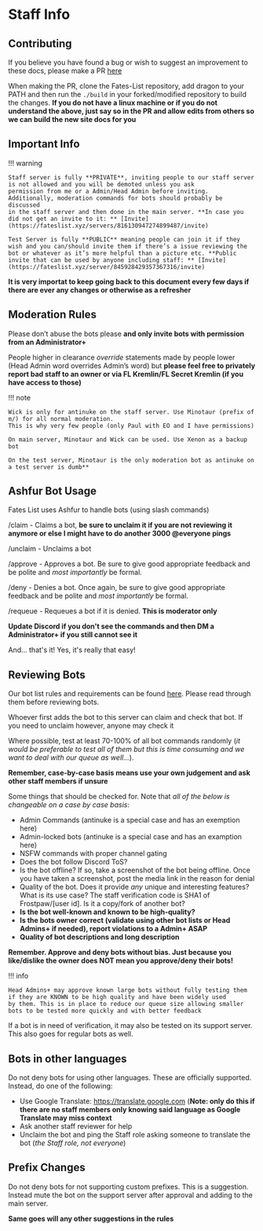 # Staff Info

## Contributing

If you believe you have found a bug or wish to suggest an improvement to these docs, please make a PR [here](https://github.com/Fates-List/apidocs)

When making the PR, clone the Fates-List repository, add dragon to your PATH and then run the `./build` in your forked/modified repository to build
the changes. **If you do not have a linux machine or if you do not understand the above, just say so in the PR and allow edits from others so we can
build the new site docs for you**

## Important Info

!!! warning

    Staff server is fully **PRIVATE**, inviting people to our staff server is not allowed and you will be demoted unless you ask 
    permission from me or a Admin/Head Admin before inviting. Additionally, moderation commands for bots should probably be discussed 
    in the staff server and then done in the main server. **In case you did not get an invite to it: ** [Invite](https://fateslist.xyz/servers/816130947274899487/invite)

    Test Server is fully **PUBLIC** meaning people can join it if they wish and you can/should invite them if there’s a issue reviewing the bot or whatever as it’s more helpful than a picture etc. **Public invite that can be used by anyone including staff: ** [Invite](https://fateslist.xyz/server/845928429357367316/invite)


**It is very importat to keep going back to this document every few days if there are ever any changes or otherwise as a refresher**

## Moderation Rules

Please don’t abuse the bots please **and only invite bots with permission from an Administrator+**

People higher in clearance *override* statements made by people lower (Head Admin word overrides Admin’s word) 
but **please feel free to privately report bad staff to an owner or via FL Kremlin/FL Secret Kremlin (if you have access to those)**

!!! note

    Wick is only for antinuke on the staff server. Use Minotaur (prefix of m/) for all normal moderation.
    This is why very few people (only Paul with EO and I have permissions)

    On main server, Minotaur and Wick can be used. Use Xenon as a backup bot

    On the test server, Minotaur is the only moderation bot as antinuke on a test server is dumb**

## Ashfur Bot Usage

Fates List uses Ashfur to handle bots (using slash commands)

/claim - Claims a bot, **be sure to unclaim it if you are not reviewing it anymore or else I might have to do another 3000 @everyone pings**

/unclaim - Unclaims a bot

/approve - Approves a bot. Be sure to give good appropriate feedback and be polite and *most importantly* be formal.

/deny - Denies a bot. Once again, be sure to give good appropriate feedback and be polite and *most importantly* be formal.

/requeue - Requeues a bot if it is denied. **This is moderator only**

**Update Discord if you don't see the commands and then DM a Administrator+ if you still cannot see it**

And... that's it! Yes, it's really that easy!

## Reviewing Bots

Our bot list rules and requirements can be found [here](https://fateslist.xyz/fates/rules). Please read through them before reviewing 
bots.

Whoever first adds the bot to this server can claim and check that bot. If you need to unclaim however, anyone may check it

Where possible, test at least 70-100% of all bot commands randomly (*it would be preferable to test all of them but this is time consuming 
and we want to deal with our queue as well...*).

**Remember, case-by-case basis means use your own judgement and ask other staff members if unsure**

Some things that should be checked for. Note that *all of the below is changeable on a case by case basis*:

- Admin Commands (antinuke is a special case and has an exemption here)
- Admin-locked bots (antinuke is a special case and has an examption here)
- NSFW commands with proper channel gating
- Does the bot follow Discord ToS?
- Is the bot offline? If so, take a screenshot of the bot being offline. Once you have taken a screenshot, 
post the media link in the reason for denial
- Quality of the bot. Does it provide *any* unique and interesting features? What is its use case? The staff verification
code is SHA1 of Frostpaw/[user id]. Is it a copy/fork of another bot?
- **Is the bot well-known and known to be high-quality?**
- **Is the bots owner correct (validate using other bot lists or Head Admins+ if needed), report violations to a Admin+ ASAP**
- **Quality of bot descriptions and long description**

**Remember. Approve and deny bots without bias. Just because you like/dislike the owner does NOT mean you approve/deny their bots!**


!!! info

    Head Admins+ may approve known large bots without fully testing them if they are KNOWN to be high quality and have been widely used 
    by them. This is in place to reduce our queue size allowing smaller bots to be tested more quickly and with better feedback


If a bot is in need of verification, it may also be tested on its support server. This also goes for regular bots as well.

## Bots in other languages

Do not deny bots for using other languages. These are officially supported. Instead, do one of the following:

- Use Google Translate: https://translate.google.com (**Note: only do this if there are no staff members only knowing said language as Google
Translate may miss context**
- Ask another staff reviewer for help
- Unclaim the bot and ping the Staff role asking someone to translate the bot (*the Staff role, not everyone*)

## Prefix Changes

Do not deny bots for not supporting custom prefixes. This is a suggestion. Instead mute the bot on the support server after approval and adding to the
main server.

**Same goes will any other suggestions in the rules**
